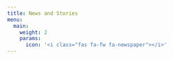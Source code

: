 ```yaml
---
title: News and Stories
menu:
  main:
    weight: 2
    params:
      icon: '<i class="fas fa-fw fa-newspaper"></i>'
---
```

